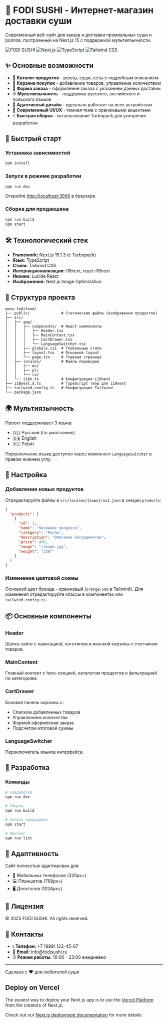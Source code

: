 # 🍣 FODI SUSHI - Интернет-магазин доставки суши

Современный веб-сайт для заказа и доставки премиальных суши и роллов, построенный на Next.js 15 с поддержкой мультиязычности.

![FODI SUSHI](https://img.shields.io/badge/FODI-SUSHI-orange?style=for-the-badge)
![Next.js](https://img.shields.io/badge/Next.js-15.1.3-black?style=for-the-badge&logo=next.js)
![TypeScript](https://img.shields.io/badge/TypeScript-5.0-blue?style=for-the-badge&logo=typescript)
![Tailwind CSS](https://img.shields.io/badge/Tailwind-CSS-38bdf8?style=for-the-badge&logo=tailwindcss)

## ✨ Основные возможности

- 🍱 **Каталог продуктов** - роллы, суши, сеты с подробным описанием
- 🛒 **Корзина покупок** - добавление товаров, управление количеством
- 📝 **Форма заказа** - оформление заказа с указанием данных доставки
- 🌐 **Мультиязычность** - поддержка русского, английского и польского языков
- 📱 **Адаптивный дизайн** - идеально работает на всех устройствах
- 🎨 **Современный UI/UX** - темная тема с оранжевыми акцентами
- ⚡ **Быстрая сборка** - использование Turbopack для ускорения разработки

## 🚀 Быстрый старт

### Установка зависимостей

```bash
npm install
```

### Запуск в режиме разработки

```bash
npm run dev
```

Откройте [http://localhost:3000](http://localhost:3000) в браузере.

### Сборка для продакшена

```bash
npm run build
npm start
```

## 🛠️ Технологический стек

- **Framework:** Next.js 15.1.3 (с Turbopack)
- **Язык:** TypeScript
- **Стили:** Tailwind CSS
- **Интернационализация:** i18next, react-i18next
- **Иконки:** Lucide React
- **Изображения:** Next.js Image Optimization

## 📁 Структура проекта

```
menu-fodifood/
├── public/              # Статические файлы (изображения продуктов)
├── src/
│   ├── app/
│   │   ├── components/  # React компоненты
│   │   │   ├── Header.tsx
│   │   │   ├── MainContent.tsx
│   │   │   ├── CartDrawer.tsx
│   │   │   └── LanguageSwitcher.tsx
│   │   ├── globals.css  # Глобальные стили
│   │   ├── layout.tsx   # Основной layout
│   │   └── page.tsx     # Главная страница
│   ├── locales/         # Файлы переводов
│   │   ├── en/
│   │   ├── pl/
│   │   └── ru/
│   └── i18n.ts          # Конфигурация i18next
├── i18next.d.ts         # TypeScript типы для i18next
├── tailwind.config.ts   # Конфигурация Tailwind
└── package.json
```

## 🌍 Мультиязычность

Проект поддерживает 3 языка:

- 🇷🇺 Русский (по умолчанию)
- 🇬🇧 English
- 🇵🇱 Polski

Переключение языка доступно через компонент `LanguageSwitcher` в правом нижнем углу.

## 🎨 Настройка

### Добавление новых продуктов

Отредактируйте файлы в `src/locales/{язык}/ns1.json` в секции `products`:

```json
{
  "products": [
    {
      "id": 1,
      "name": "Название продукта",
      "category": "Роллы",
      "description": "Описание ингредиентов",
      "price": 450,
      "image": "/image.jpg",
      "weight": "250г"
    }
  ]
}
```

### Изменение цветовой схемы

Основной цвет бренда - оранжевый (`orange-500` в Tailwind). Для изменения отредактируйте классы в компонентах или `tailwind.config.ts`.

## 📦 Основные компоненты

### Header
Шапка сайта с навигацией, логотипом и иконкой корзины с счетчиком товаров.

### MainContent
Главный контент с hero-секцией, каталогом продуктов и фильтрацией по категориям.

### CartDrawer
Боковая панель корзины с:
- Списком добавленных товаров
- Управлением количества
- Формой оформления заказа
- Подсчетом итоговой суммы

### LanguageSwitcher
Переключатель языков интерфейса.

## 🔧 Разработка

### Команды

```bash
# Разработка
npm run dev

# Сборка
npm run build

# Запуск продакшена
npm start

# Линтинг
npm run lint
```

## 📱 Адаптивность

Сайт полностью адаптирован для:
- 📱 Мобильных телефонов (320px+)
- 💻 Планшетов (768px+)
- 🖥️ Десктопов (1024px+)

## 📄 Лицензия

© 2025 FODI SUSHI. All rights reserved.

## 🤝 Контакты

- 📞 **Телефон:** +7 (999) 123-45-67
- 📧 **Email:** info@fodisushi.ru
- ⏰ **Режим работы:** 10:00 - 23:00 ежедневно

---

Сделано с ❤️ для любителей суши

## Deploy on Vercel

The easiest way to deploy your Next.js app is to use the [Vercel Platform](https://vercel.com/new?utm_medium=default-template&filter=next.js&utm_source=create-next-app&utm_campaign=create-next-app-readme) from the creators of Next.js.

Check out our [Next.js deployment documentation](https://nextjs.org/docs/app/building-your-application/deploying) for more details.
